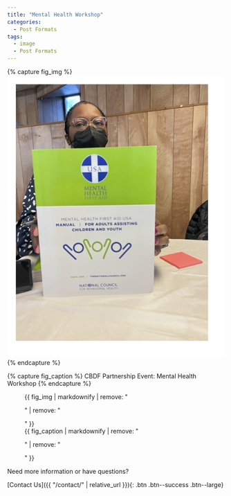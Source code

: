 ```yaml
---
title: "Mental Health Workshop"
categories:
  - Post Formats
tags:
  - image
  - Post Formats
---
```


{% capture fig_img %}
[![CBDF Reading and Wellness Festival](/assets/images/mental-health.jpg)](https://communityblueprintdevelopment.org)
{% endcapture %}

{% capture fig_caption %}
CBDF Partnership Event: Mental Health Workshop
{% endcapture %}

<figure>
  {{ fig_img | markdownify | remove: "<p>" | remove: "</p>" }}
  <figcaption>{{ fig_caption | markdownify | remove: "<p>" | remove: "</p>" }}</figcaption>
</figure>

Need more information or have questions?

[Contact Us]({{ "/contact/" | relative_url }}){: .btn .btn--success .btn--large}




